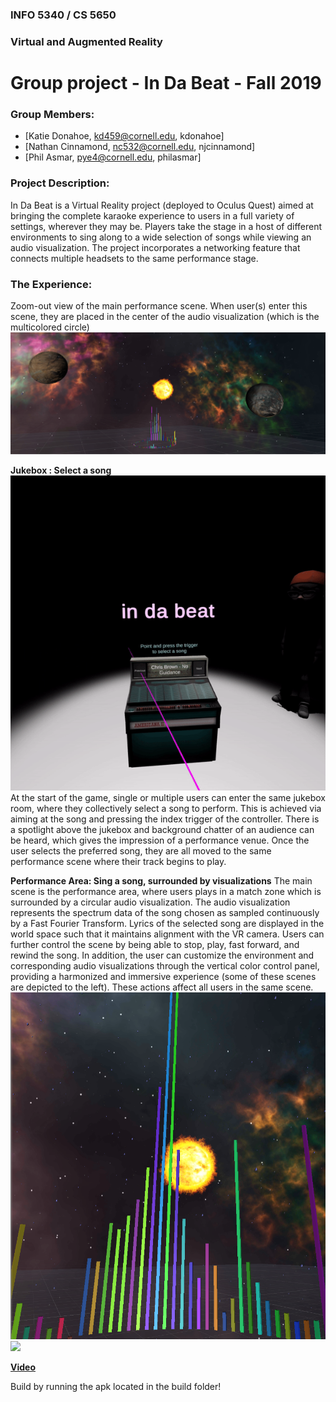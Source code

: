 ### INFO 5340 / CS 5650
### Virtual and Augmented Reality 
# Group project - In Da Beat - Fall 2019

### Group Members:
- [Katie Donahoe, kd459@cornell.edu, kdonahoe]
- [Nathan Cinnamond, nc532@cornell.edu, njcinnamond]
- [Phil Asmar, pye4@cornell.edu, philasmar]

### Project Description:
In Da Beat is a Virtual Reality project (deployed to Oculus Quest) aimed at bringing the complete karaoke experience to users in a full variety of settings, wherever they may be. Players take the stage in a host of different environments to sing along to a wide selection of songs while viewing an audio visualization. The project incorporates a networking feature that connects multiple headsets to the same performance stage.

### The Experience:
Zoom-out view of the main performance scene. When user(s) enter this scene, they are placed in the center of the audio visualization (which is the multicolored circle)
![](multi2.PNG)

**Jukebox : Select a song**
![](jukebox.gif)
At the start of the game, single or multiple users can enter the same jukebox room, where they collectively select a song to perform. This is achieved via aiming at the song and pressing the index trigger of the controller. There is a spotlight above the jukebox and background chatter of an audience can be heard, which gives the impression of a performance venue. Once the user selects the preferred song, they are all moved to the same performance scene where their track begins to play.

**Performance Area: Sing a song, surrounded by visualizations**
The main scene is the performance area, where users plays in a match zone which is surrounded by a circular audio visualization. The audio visualization represents the spectrum data of the song chosen as sampled continuously by a Fast Fourier Transform. Lyrics of the selected song are displayed in the world space such that it maintains alignment with the VR camera. Users can further control the scene by being able to stop, play, fast forward, and rewind the song. In addition, the user can customize the environment and corresponding audio visualizations through the vertical color control panel, providing a harmonized and immersive experience (some of these scenes are depicted to the left). These actions affect all users in the same scene.
![](multi_zoom.PNG)
![](scene.gif)

**[Video](https://drive.google.com/file/d/1S3_tEi53Kg-UI-6Hu0NEoKyvvc1i0VB8/view)**

Build by running the apk located in the build folder!
